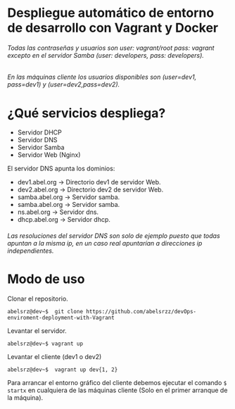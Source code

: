 # Despliegue automático de entorno de desarrollo con Vagrant y Docker
###### Todas las contraseñas y usuarios son user: vagrant/root pass: vagrant excepto en el servidor Samba (user: developers, pass: developers).

###### En las máquinas cliente los usuarios disponibles son (user=dev1, pass=dev1) y (user=dev2,pass=dev2).
# ¿Qué servicios despliega?

- Servidor DHCP
- Servidor DNS
- Servidor Samba
- Servidor Web (Nginx)

El servidor DNS apunta los dominios:

- dev1.abel.org &rarr; Directorio dev1 de servidor Web.
- dev2.abel.org &rarr; Directorio dev2 de servidor Web.
- samba.abel.org &rarr; Servidor samba.
- samba.abel.org &rarr; Servidor samba.
- ns.abel.org &rarr; Servidor dns.
- dhcp.abel.org &rarr; Servidor dhcp.
###### Las resoluciones del servidor DNS son solo de ejemplo puesto que todas apuntan a la misma ip, en un caso real apuntarían a direcciones ip independientes.


# Modo de uso

Clonar el repositorio.

``abelsrz@dev~$  git clone https://github.com/abelsrzz/devOps-enviroment-deployment-with-Vagrant``


Levantar el servidor.

``abelsrz@dev~$ vagrant up``


Levantar el cliente (dev1 o dev2)

``abelsrz@dev~$  vagrant up dev{1, 2}``

Para arrancar el entorno gráfico del cliente debemos ejecutar el comando `$ startx` en cualquiera de las máquinas cliente (Solo en el primer arranque de la máquina).

